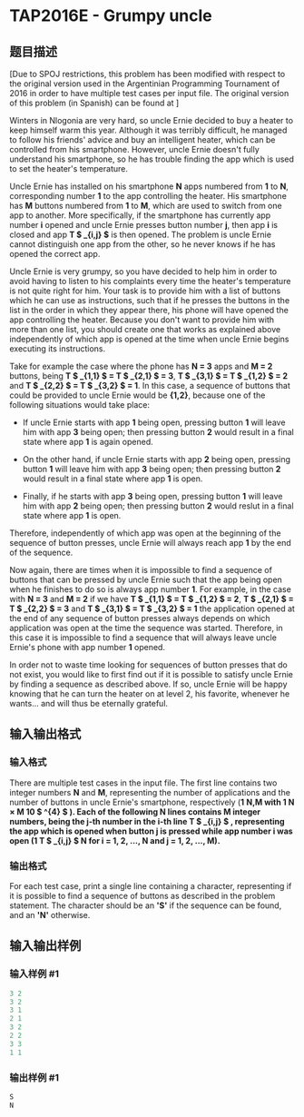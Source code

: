 # TAP2016E - Grumpy uncle

## 题目描述

\[Due to SPOJ restrictions, this problem has been modified with respect to the original version used in the Argentinian Programming Tournament of 2016 in order to have multiple test cases per input file. The original version of this problem (in Spanish) can be found at  \]

Winters in Nlogonia are very hard, so uncle Ernie decided to buy a heater to keep himself warm this year. Although it was terribly difficult, he managed to follow his friends' advice and buy an intelligent heater, which can be controlled from his smartphone. However, uncle Ernie doesn't fully understand his smartphone, so he has trouble finding the app which is used to set the heater's temperature.

Uncle Ernie has installed on his smartphone **N** apps numbered from **1** to **N**, corresponding number **1** to the app controlling the heater. His smartphone has **M** buttons numbered from **1** to **M**, which are used to switch from one app to another. More specifically, if the smartphone has currently app number **i** opened and uncle Ernie presses button number **j**, then app **i** is closed and app **T $ _{i,j} $** is then opened. The problem is uncle Ernie cannot distinguish one app from the other, so he never knows if he has opened the correct app.

Uncle Ernie is very grumpy, so you have decided to help him in order to avoid having to listen to his complaints every time the heater's temperature is not quite right for him. Your task is to provide him with a list of buttons which he can use as instructions, such that if he presses the buttons in the list in the order in which they appear there, his phone will have opened the app controlling the heater. Because you don't want to provide him with more than one list, you should create one that works as explained above independently of which app is opened at the time when uncle Ernie begins executing its instructions.

Take for example the case where the phone has **N = 3** apps and **M = 2** buttons, being **T $ _{1,1} $ = T $ _{2,1} $ = 3**, **T $ _{3,1} $ = T $ _{1,2} $ = 2** and **T $ _{2,2} $ = T $ _{3,2} $ = 1**. In this case, a sequence of buttons that could be provided to uncle Ernie would be **{1,2}**, because one of the following situations would take place:

- If uncle Ernie starts with app **1** being open, pressing button **1** will leave him with app **3** being open; then pressing button **2** would result in a final state where app **1** is again opened.

- On the other hand, if uncle Ernie starts with app **2** being open, pressing button **1** will leave him with app **3** being open; then pressing button **2** would result in a final state where app **1** is open.

- Finally, if he starts with app **3** being open, pressing button **1** will leave him with app **2** being open; then pressing button **2** would reslut in a final state where app **1** is open.

Therefore, independently of which app was open at the beginning of the sequence of button presses, uncle Ernie will always reach app **1** by the end of the sequence.

Now again, there are times when it is impossible to find a sequence of buttons that can be pressed by uncle Ernie such that the app being open when he finishes to do so is always app number **1**. For example, in the case with **N = 3** and **M = 2** if we have **T $ _{1,1} $ = T $ _{1,2} $ = 2**, **T $ _{2,1} $ = T $ _{2,2} $ = 3** and **T $ _{3,1} $ = T $ _{3,2} $ = 1** the application opened at the end of any sequence of button presses always depends on which application was open at the time the sequence was started. Therefore, in this case it is impossible to find a sequence that will always leave uncle Ernie's phone with app number **1** opened.

In order not to waste time looking for sequences of button presses that do not exist, you would like to first find out if it is possible to satisfy uncle Ernie by finding a sequence as described above. If so, uncle Ernie will be happy knowing that he can turn the heater on at level 2, his favorite, whenever he wants... and will thus be eternally grateful.

## 输入输出格式

### 输入格式

There are multiple test cases in the input file. The first line contains two integer numbers **N** and **M**, representing the number of applications and the number of buttons in uncle Ernie's smartphone, respectively (**1** ****N,M with **1** ****N × M** ****10 $ ^{4} $** ). Each of the following **N** lines contains **M** integer numbers, being the **j**-th number in the **i**-th line **T $ _{i,j} $** , representing the app which is opened when button **j** is pressed while app number **i** was open (**1** ****T $ _{i,j} $** ****N** for **i = 1, 2, ..., N** and **j = 1, 2, ..., M**).************

### 输出格式

For each test case, print a single line containing a character, representing if it is possible to find a sequence of buttons as described in the problem statement. The character should be an **'S'** if the sequence can be found, and an **'N'** otherwise.

## 输入输出样例

### 输入样例 #1

```cpp
3 2
3 2
3 1
2 1
3 2
2 2
3 3
1 1
```


### 输出样例 #1

```cpp
S
N
```


